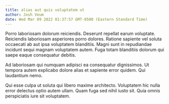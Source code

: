 ```yaml
---
title: alias aut quis voluptatem ut
author: Josh Veum
date: Wed Mar 09 2022 01:37:57 GMT-0500 (Eastern Standard Time)
---
```

Porro laboriosam dolorum reiciendis. Deserunt repellat earum voluptate. Reiciendis laboriosam asperiores porro dolores. Ratione sapiente vel soluta occaecati ab aut ipsa voluptatem blanditiis. Magni sunt in repudiandae incidunt sequi magnam voluptatem autem. Fuga totam blanditiis dolorum qui saepe eaque consequatur debitis.

 Ad laboriosam qui numquam adipisci ea consequatur dignissimos. Ut tempora autem explicabo dolore alias et sapiente error quidem. Qui laudantium nemo.

 Qui esse culpa ut soluta qui libero maxime architecto. Voluptatem hic nulla error delectus optio autem ullam. Quam fuga sed nihil iusto sit. Quia omnis perspiciatis iure sit voluptatem.